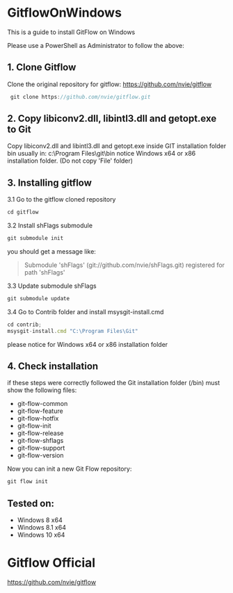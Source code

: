 # GitflowOnWindows
This is a guide to install GitFlow on Windows

Please use a PowerShell as Administrator to follow the above:

## 1. Clone Gitflow
Clone the original repository for gitflow:
https://github.com/nvie/gitflow

```javascript
 git clone https://github.com/nvie/gitflow.git
```

## 2. Copy libiconv2.dll, libintl3.dll and getopt.exe to Git 
Copy libiconv2.dll and libintl3.dll and getopt.exe inside GIT installation folder bin
usually in: c:\Program Files\git\bin 
notice Windows x64 or x86 installation folder.
(Do not copy 'File' folder)

## 3. Installing gitflow

3.1 Go to the gitflow cloned repository

```javascript 
cd gitflow
```
3.2 Install shFlags submodule

```javascript 
git submodule init
```
you should get a message like:
> Submodule 'shFlags' (git://github.com/nvie/shFlags.git) registered for path 'shFlags'

3.3 Update submodule shFlags

```javascript 
git submodule update
```

3.4 Go to Contrib folder and install msysgit-install.cmd
```javascript 
cd contrib;
msysgit-install.cmd "C:\Program Files\Git"
```
please notice for Windows x64 or x86 installation folder

## 4. Check installation

if these steps were correctly followed the Git installation folder (/bin) must show the following files:
* git-flow-common
* git-flow-feature
* git-flow-hotfix
* git-flow-init
* git-flow-release
* git-flow-shflags
* git-flow-support
* git-flow-version

Now you can init a new Git Flow repository:
```javascript 
git flow init
```

## Tested on:
- Windows 8 x64
- Windows 8.1 x64
- Windows 10 x64

# Gitflow Official

https://github.com/nvie/gitflow
